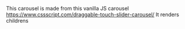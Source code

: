 This carousel is made from this vanilla JS carousel https://www.cssscript.com/draggable-touch-slider-carousel/
It renders childrens